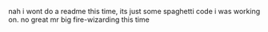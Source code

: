 nah i wont do a readme this time, its just some spaghetti code i was working on.
no great mr big fire-wizarding this time
